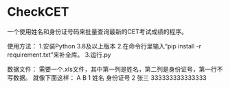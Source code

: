 # CheckCET
一个使用姓名和身份证号码来批量查询最新的CET考试成绩的程序。

使用方法：
1.安装Python 3.8及以上版本
2.在命令行里输入“pip install -r requirement.txt”来补全库。
3.运行.py

数据文件：
需要一个.xls文件，其中第一列是姓名，第二列是身份证号，第一行不写数据。
就像下面这样：
   A      B
1 姓名 身份证号
2 张三 333333333333333
